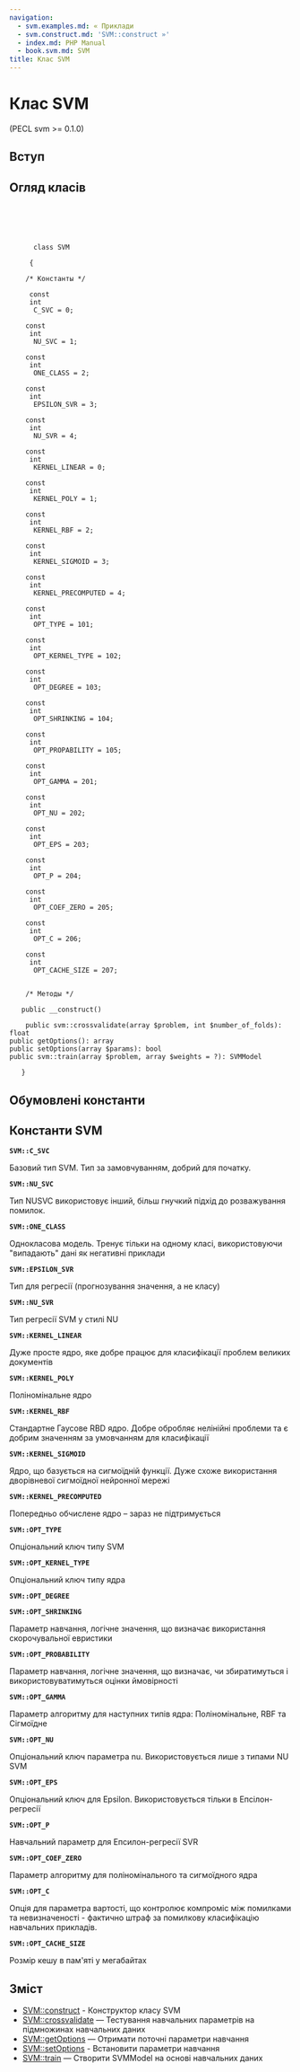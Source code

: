 ```yaml
---
navigation:
  - svm.examples.md: « Приклади
  - svm.construct.md: 'SVM::construct »'
  - index.md: PHP Manual
  - book.svm.md: SVM
title: Клас SVM
---
```

# Клас SVM

(PECL svm >= 0.1.0)

## Вступ

## Огляд класів

```classsynopsis


    
    
     
      class SVM
     
     {
    
    /* Константы */
    
     const
     int
      C_SVC = 0;

    const
     int
      NU_SVC = 1;

    const
     int
      ONE_CLASS = 2;

    const
     int
      EPSILON_SVR = 3;

    const
     int
      NU_SVR = 4;

    const
     int
      KERNEL_LINEAR = 0;

    const
     int
      KERNEL_POLY = 1;

    const
     int
      KERNEL_RBF = 2;

    const
     int
      KERNEL_SIGMOID = 3;

    const
     int
      KERNEL_PRECOMPUTED = 4;

    const
     int
      OPT_TYPE = 101;

    const
     int
      OPT_KERNEL_TYPE = 102;

    const
     int
      OPT_DEGREE = 103;

    const
     int
      OPT_SHRINKING = 104;

    const
     int
      OPT_PROPABILITY = 105;

    const
     int
      OPT_GAMMA = 201;

    const
     int
      OPT_NU = 202;

    const
     int
      OPT_EPS = 203;

    const
     int
      OPT_P = 204;

    const
     int
      OPT_COEF_ZERO = 205;

    const
     int
      OPT_C = 206;

    const
     int
      OPT_CACHE_SIZE = 207;


    /* Методы */
    
   public __construct()

    public svm::crossvalidate(array $problem, int $number_of_folds): float
public getOptions(): array
public setOptions(array $params): bool
public svm::train(array $problem, array $weights = ?): SVMModel

   }
```

## Обумовлені константи

## Константи SVM

**`SVM::C_SVC`**

Базовий тип SVM. Тип за замовчуванням, добрий для початку.

**`SVM::NU_SVC`**

Тип NUSVC використовує інший, більш гнучкий підхід до розважування помилок.

**`SVM::ONE_CLASS`**

Однокласова модель. Тренує тільки на одному класі, використовуючи "випадають" дані як негативні приклади

**`SVM::EPSILON_SVR`**

Тип для регресії (прогнозування значення, а не класу)

**`SVM::NU_SVR`**

Тип регресії SVM у стилі NU

**`SVM::KERNEL_LINEAR`**

Дуже просте ядро, яке добре працює для класифікації проблем великих документів

**`SVM::KERNEL_POLY`**

Поліномінальне ядро

**`SVM::KERNEL_RBF`**

Стандартне Гаусове RBD ядро. Добре обробляє нелінійні проблеми та є добрим значенням за умовчанням для класифікації

**`SVM::KERNEL_SIGMOID`**

Ядро, що базується на сигмоїдній функції. Дуже схоже використання дворівневої сигмоїдної нейронної мережі

**`SVM::KERNEL_PRECOMPUTED`**

Попередньо обчислене ядро ​​– зараз не підтримується

**`SVM::OPT_TYPE`**

Опціональний ключ типу SVM

**`SVM::OPT_KERNEL_TYPE`**

Опціональний ключ типу ядра

**`SVM::OPT_DEGREE`**

**`SVM::OPT_SHRINKING`**

Параметр навчання, логічне значення, що визначає використання скорочувальної евристики

**`SVM::OPT_PROBABILITY`**

Параметр навчання, логічне значення, що визначає, чи збиратимуться і використовуватимуться оцінки ймовірності

**`SVM::OPT_GAMMA`**

Параметр алгоритму для наступних типів ядра: Поліномінальне, RBF та Сігмоїдне

**`SVM::OPT_NU`**

Опціональний ключ параметра nu. Використовується лише з типами NU SVM

**`SVM::OPT_EPS`**

Опціональний ключ для Epsilon. Використовується тільки в Епсілон-регресії

**`SVM::OPT_P`**

Навчальний параметр для Епсилон-регресії SVR

**`SVM::OPT_COEF_ZERO`**

Параметр алгоритму для поліномінального та сигмоїдного ядра

**`SVM::OPT_C`**

Опція для параметра вартості, що контролює компроміс між помилками та невизначеності - фактично штраф за помилкову класифікацію навчальних прикладів.

**`SVM::OPT_CACHE_SIZE`**

Розмір кешу в пам'яті у мегабайтах

## Зміст

-   [SVM::construct](svm.construct.md) - Конструктор класу SVM
-   [SVM::crossvalidate](svm.crossvalidate.md) — Тестування навчальних параметрів на підмножинах навчальних даних
-   [SVM::getOptions](svm.getoptions.md) — Отримати поточні параметри навчання
-   [SVM::setOptions](svm.setoptions.md) - Встановити параметри навчання
-   [SVM::train](svm.train.md) — Створити SVMModel на основі навчальних даних
